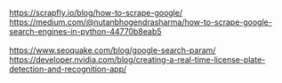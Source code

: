 
https://scrapfly.io/blog/how-to-scrape-google/ <br>
https://medium.com/@nutanbhogendrasharma/how-to-scrape-google-search-engines-in-python-44770b8eab5 <br>
<br>
https://www.seoquake.com/blog/google-search-param/<br>
https://developer.nvidia.com/blog/creating-a-real-time-license-plate-detection-and-recognition-app/<br>

